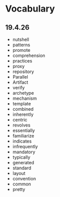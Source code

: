 # Vocabulary

## 19.4.26
- nutshell
- patterns
- promote
- comprehension
- practices
- proxy
- repository
- Parallel
- Artifact
- verify
- archetype
- mechanism
- template
- combined
- inherently
- centric
- revolves
- essentially
- familiarize
- indicates
- infrequently 
- mandatory
- typically
- generated
- standard
- layout
- convention
- common
- pretty